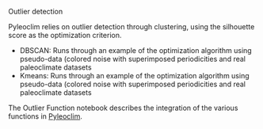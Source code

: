 Outlier detection

Pyleoclim relies on outlier detection through clustering, using the silhouette score as the optimization criterion. 

* DBSCAN: Runs through an example of the optimization algorithm using pseudo-data (colored noise with superimposed periodicities and real paleoclimate datasets
* Kmeans: Runs through an example of the optimization algorithm using pseudo-data (colored noise with superimposed periodicities and real paleoclimate datasets

The Outlier Function notebook describes the integration of the various functions in [Pyleoclim](https://pyleoclim-util.readthedocs.io/). 
